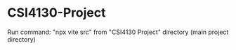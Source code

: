 # CSI4130-Project

Run command: "npx vite src" from "CSI4130 Project" directory (main project directory)
